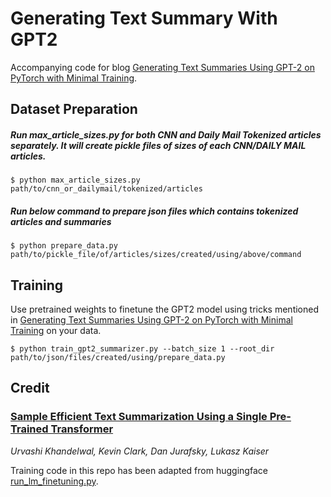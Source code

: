 # Generating Text Summary With GPT2
Accompanying code for blog [Generating Text Summaries Using GPT-2 on PyTorch with Minimal Training](https://blog.paperspace.com/generating-text-summaries-gpt-2/).

## Dataset Preparation

##### Run max_article_sizes.py for both CNN and Daily Mail Tokenized articles separately. It will create pickle files of sizes of each CNN/DAILY MAIL articles.
    $ python max_article_sizes.py path/to/cnn_or_dailymail/tokenized/articles


##### Run below command to prepare json files which contains tokenized articles and summaries
    $ python prepare_data.py path/to/pickle_file/of/articles/sizes/created/using/above/command
    
    
## Training
Use pretrained weights to finetune the GPT2 model using tricks mentioned in [Generating Text Summaries Using GPT-2 on PyTorch with Minimal Training](https://blog.paperspace.com/improving-yolo/) on your data.
```
$ python train_gpt2_summarizer.py --batch_size 1 --root_dir path/to/json/files/created/using/prepare_data.py
```

## Credit

### [Sample Efficient Text Summarization Using a Single Pre-Trained Transformer](https://arxiv.org/abs/1905.08836)
_Urvashi Khandelwal, Kevin Clark, Dan Jurafsky, Lukasz Kaiser_ <br>

Training code in this repo has been adapted from huggingface [run_lm_finetuning.py](https://github.com/SKRohit/pytorch-transformers/blob/master/examples/run_lm_finetuning.py).
